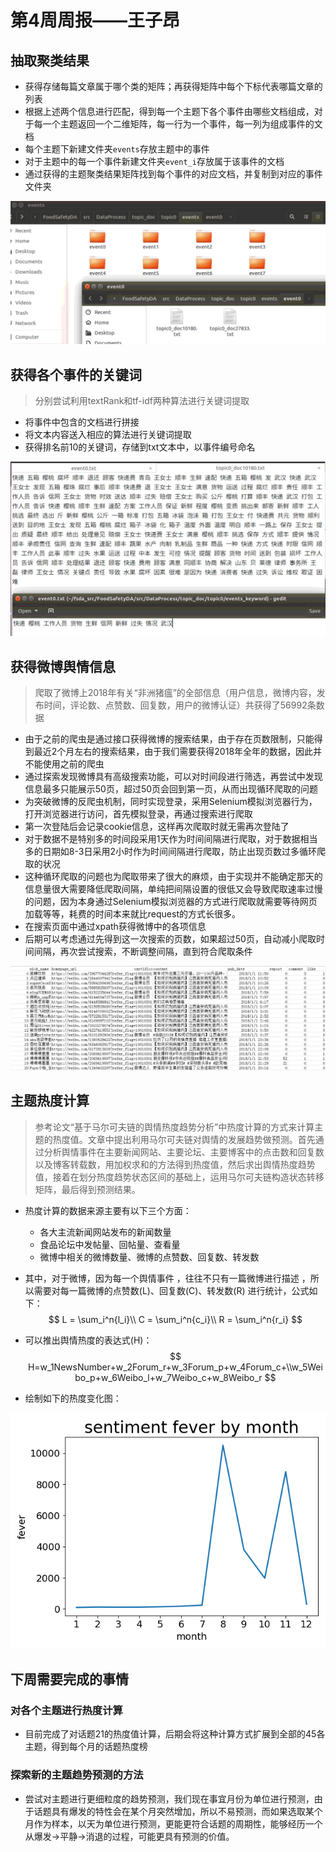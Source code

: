 # 第4周周报——王子昂 #

## 抽取聚类结果 ##

* 获得存储每篇文章属于哪个类的矩阵；再获得矩阵中每个下标代表哪篇文章的列表
* 根据上述两个信息进行匹配，得到每一个主题下各个事件由哪些文档组成，对于每一个主题返回一个二维矩阵，每一行为一个事件，每一列为组成事件的文档
* 每个主题下新建文件夹`events`存放主题中的事件
* 对于主题中的每一个事件新建文件夹`event_i`存放属于该事件的文档
* 通过获得的主题聚类结果矩阵找到每个事件的对应文档，并复制到对应的事件文件夹

![1565335683325](周报-第5周-王子昂.assets/1565335683325.png)

## 获得各个事件的关键词 ##

> 分别尝试利用textRank和tf-idf两种算法进行关键词提取

* 将事件中包含的文档进行拼接
* 将文本内容送入相应的算法进行关键词提取
* 获得排名前10的关键词，存储到txt文本中，以事件编号命名

![1565335770709](周报-第5周-王子昂.assets/1565335770709.png)

## 获得微博舆情信息 ##

> 爬取了微博上2018年有关“非洲猪瘟”的全部信息（用户信息，微博内容，发布时间，评论数、点赞数、回复数，用户的微博认证）共获得了56992条数据

* 由于之前的爬虫是通过接口获得微博的搜索结果，由于存在页数限制，只能得到最近2个月左右的搜索结果，由于我们需要获得2018年全年的数据，因此并不能使用之前的爬虫
* 通过探索发现微博具有高级搜索功能，可以对时间段进行筛选，再尝试中发现信息最多只能展示50页，超过50页会回到第一页，从而出现循环爬取的问题
* 为突破微博的反爬虫机制，同时实现登录，采用Selenium模拟浏览器行为，打开浏览器进行访问，首先模拟登录，再通过搜索进行爬取
* 第一次登陆后会记录cookie信息，这样再次爬取时就无需再次登陆了
* 对于数据不是特别多的时间段采用1天作为时间间隔进行爬取，对于数据相当多的日期如8-3日采用2小时作为时间间隔进行爬取，防止出现页数过多循环爬取的状况
* 这种循环爬取的问题也为爬取带来了很大的麻烦，由于实现并不能确定那天的信息量很大需要降低爬取间隔，单纯把间隔设置的很低又会导致爬取速率过慢的问题，因为本身通过Selenium模拟浏览器的方式进行爬取就需要等待网页加载等等，耗费的时间本来就比request的方式长很多。
* 在搜索页面中通过xpath获得微博中的各项信息 
* 后期可以考虑通过先得到这一次搜索的页数，如果超过50页，自动减小爬取时间间隔，再次尝试搜索，不断调整间隔，直到符合爬取条件

![1565336834971](周报-第5周-王子昂.assets/1565336834971.png)

## 主题热度计算 ##

> 参考论文“基于⻢尔可夫链的舆情热度趋势分析”中热度计算的方式来计算主题的热度值。文章中提出利用马尔可夫链对舆情的发展趋势做预测。首先通过分析舆情事件在主要新闻网站、主要论坛、主要博客中的点击数和回复数以及博客转载数，用加权求和的方法得到热度值，然后求出舆情热度趋势值，接着在划分热度趋势状态区间的基础上，运⽤⻢尔可夫链构造状态转移矩阵，最后得到预测结果。

* 热度计算的数据来源主要有以下三个方面：

  * 各大主流新闻网站发布的新闻数量
  * 食品论坛中发帖量、回帖量、查看量
  * 微博中相关的微博数量、微博的点赞数、回复数、转发数

* 其中，对于微博，因为每⼀个舆情事件 ，往往不只有一篇微博进行描述 ，所以需要对每一篇微博的点赞数(L)、回复数(C)、转发数(R) 进行统计，公式如下：
  $$
  L = \sum_i^n{l_i}\\
  C = \sum_i^n{c_i}\\
  R = \sum_i^n{r_i}
  $$

* 可以推出舆情热度的表达式(H)：
  $$
  H=w_1NewsNumber+w_2Forum_r+w_3Forum_p+w_4Forum_c+\\w_5Weibo_p+w_6Weibo_l+w_7Weibo_c+w_8Weibo_r
  $$

* 绘制如下的热度变化图：

![1565337951146](周报-第5周-王子昂.assets/1565337951146.png)

## 下周需要完成的事情 ##

### 对各个主题进行热度计算 ###

* 目前完成了对话题21的热度值计算，后期会将这种计算方式扩展到全部的45各主题，得到每个月的话题热度榜

### 探索新的主题趋势预测的方法 ###

* 尝试对主题进行更细粒度的趋势预测，我们现在事宜月份为单位进行预测，由于话题具有爆发的特性会在某个月突然增加，所以不易预测，而如果选取某个月作为样本，以天为单位进行预测，更能更符合话题的周期性，能够经历一个从爆发->平静->消退的过程，可能更具有预测的价值。

